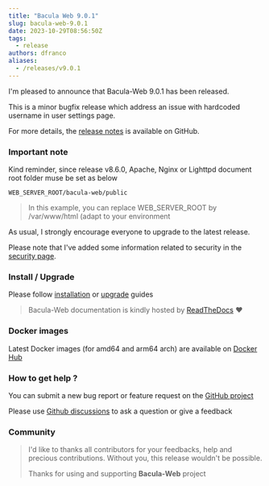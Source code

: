 ```yaml
---
title: "Bacula Web 9.0.1"
slug: bacula-web-9.0.1
date: 2023-10-29T08:56:50Z
tags:
  - release
authors: dfranco
aliases:
  - /releases/v9.0.1
---
```


I'm pleased to announce that Bacula-Web 9.0.1 has been released.

<!-- truncate -->

This is a minor bugfix release which address an issue with hardcoded username in user settings page.

For more details, the [release notes](https://github.com/bacula-web/bacula-web/releases/tag/v9.0.1) is available on GitHub.

### Important note

Kind reminder, since release v8.6.0, Apache, Nginx or Lighttpd document root folder muse be set as below

``` shell
WEB_SERVER_ROOT/bacula-web/public
```

> In this example, you can replace WEB_SERVER_ROOT by /var/www/html (adapt to your environment

As usual, I strongly encourage everyone to upgrade to the latest release.

Please note that I've added some information related to security in the [security page](/security/).

### Install / Upgrade

Please follow [installation](https://docs.bacula-web.org/en/latest/02_install/index.html) or [upgrade](https://docs.bacula-web.org/en/latest/02_install/upgrade.html) guides

> Bacula-Web documentation is kindly hosted by [ReadTheDocs](https://readthedocs.org/) :heart:

### Docker images

Latest Docker images (for amd64 and arm64 arch) are available on [Docker Hub](https://hub.docker.com/r/baculaweb/bacula-web)

### How to get help ?

You can submit a new bug report or feature request on the [GitHub project](https://github.com/bacula-web/bacula-web/issues)

Please use [Github discussions](https://github.com/bacula-web/bacula-web/discussions) to ask a question
or give a feedback

### Community

> I'd like to thanks all contributors for your feedbacks, help and precious contributions.
> Without you, this release wouldn't be possible.
>
> Thanks for using and supporting **Bacula-Web** project
